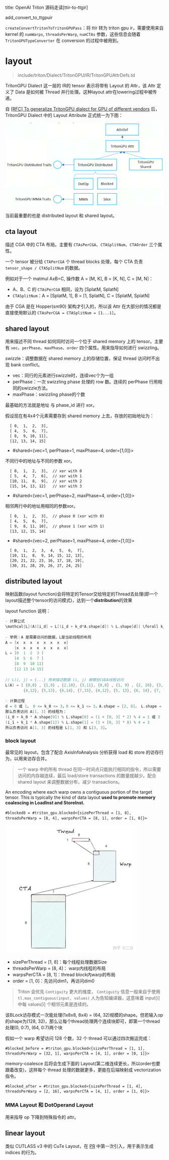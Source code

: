 title: OpenAI Triton 源码走读[ttir-to-ttgir]

add_convert_to_ttgpuir

`createConvertTritonToTritonGPUPass`：将 ttir 转为 triton gpu ir，需要使用来自 kernel 的 `numWarps`, `threadsPerWarp`, `numCTAs` 参数，这些信息会随着 `TritonGPUTypeConverter` 在 conversion 的过程中被用到。

# layout

> include/triton/Dialect/TritonGPU/IR/TritonGPUAttrDefs.td

TritonGPU Dialect 这一层的 IR的 tensor 表示将带有 Layout 的 Attr，该 Attr 定义了 Data 是如何被 Thread 并行处理。这种layout attr在lowering过程中被传递。

自 [[RFC] To generalize TritonGPU dialect for GPU of different vendors](https://github.com/triton-lang/triton/issues/2639) 后， TritonGPU Dialect 中的 Layout Attribute 正式统一为下图：

![TritonGPU Attr](/assets/img/blog/img_triton_pass/layout_attr.png)

当前最重要的也是 distributed layout 和 shared layout。

## cta layout

描述 CGA 中的 CTA 布局。主要有 `CTAsPerCGA`、`CTASplitNum`、`CTAOrder` 三个属性。

一个 tensor 被分给 `CTAPerCGA` 个 thread blocks 处理，每个 CTA 负责 `tensor_shape / CTASplitNum` 的数据。

例如对于一个 matmul AxB=C, 操作数 A = [M, K], B = [K, N], C = [M, N]：

- A、B、C 的 `CTAsPerCGA` 相同，设为 [SplatM, SplatN]
- `CTASplitNum`：A = [SplatM, 1], B = [1, SplatN], C = [SplatM, SplatN]

由于 CGA 是在 Hopper(sm90) 架构才引入的，所以该 Attr 在大部分的情况都是直接使用默认的 `CTAsPerCGA = CTASplitNum = [1...1]`。

## shared layout

用来描述不同 thread 如何同时访问一个位于 shared memory 上的 tensor。主要有 `vec`、`perPhase`、`maxPhase`、`order` 四个属性。用来指导如何进行 swizzling。

swizzle：调整数据在 shared memory 上的存储位置，保证 thread 访问时不出现 bank conflict。

- vec：同行的元素进行swizzle时，连续vec个为一组
- perPhase：一次 swizzling phase 处理的 row 数。连续的 perPhase 行用相同的swizzle方法。
- maxPhase：swizzling phase的个数

最基础的方法就是地址 与 phase_id 进行 xor。

假设现在有4x4个元素需要存到 shared memory 上去，存放的初始地址为：

```text
  [ 0,  1,  2,  3],
  [ 4,  5,  6,  7],
  [ 8,  9, 10, 11],
  [12, 13, 14, 15]
```

- #shared<{vec=1, perPhase=1, maxPhase=4, order=[1,0]}>

不同行中的地址与不同的参数 xor。

```text
  [ 0,  1,  2,  3],  // xor with 0
  [ 5,  4,  7,  6],  // xor with 1
  [10, 11,  8,  9],  // xor with 2
  [15, 14, 13, 12]   // xor with 3
```

- #shared<{vec=1, perPhase=2, maxPhase=4, order=[1,0]}>

相邻两行中的地址用相同的参数xor。

```text
  [ 0,  1,  2,  3],  // phase 0 (xor with 0)
  [ 4,  5,  6,  7],
  [ 9,  8, 11, 10],  // phase 1 (xor with 1)
  [13, 12, 15, 14]
```

- #shared<{vec=2, perPhase=1, maxPhase=4, order=[1,0]}>

```text
  [ 0,  1,  2,  3,  4,  5,  6,  7],
  [10, 11,  8,  9, 14, 15, 12, 13],
  [20, 21, 22, 23, 16, 17, 18, 19],
  [30, 31, 28, 29, 26, 27, 24, 25]
```

<!-- ![swizzled memory](/assets/img/blog/img_triton_survey/swizzled.png) -->

## distributed layout

映射函数(layout function)会将特定的Tensor交给特定的Thread去处理(即一个layout描述整个tensor的访问模式)，达到一个**distribution**的效果

layout function 说明：

```cpp
- 计算公式
\mathcal{L}(A)[i_d] = L[(i_d + k_d*A.shape[d]) % L.shape[d]] \forall k_d such as i_d + k_d*A.shape[d] < L.shape[d]

- 举例：A 是需要访问的数据，L是当前线程的布局
A = [x  x  x  x  x  x  x  x]
    [x  x  x  x  x  x  x  x]
L = [0  1  2  3 ]
    [4  5  6  7 ]
    [8  9  10 11]
    [12 13 14 15]

// L(i, j) = {...} 用来描述数据 (i, j) 被哪些CUDA线程访问
L(A) = [ {0,8} , {1,9} , {2,10}, {3,11}, {0,8} , {1, 9} , {2, 10}, {3, 11},
        {4,12}, {5,13}, {6,14}, {7,15}, {4,12}, {5, 13}, {6, 14}, {7, 15} ]

- 计算过程
d = 0 或 1， 0 <= k_0 <= 3，0 <= k_1 <= 3，A.shape = [2, 8]， L.shape = [4, 4]
那么负责访问 A[1, 3] 的线程为：
(i_0 + k_0 * A.shape[0]) % L.shape[0] = (1 + [0, 3] * 2) % 4 = 1 或 3
(i_1 + k_1 * A.shape[1]) % L.shape[1] = (3 + [0, 3] * 8) % 4 = 3
所以负责访问 A[1, 3] 的线程是 L[1, 3] 和 L[3, 3]。
```

### block layout

最常见的 layout，包含了配合 AxisInfoAnalysis 分析获得 load 和 store 的访存行为，以用来访存合并。

> 一个 warp 中的所有 thread 在同一时间点只能执行相同的指令，所以需要访问的内存越连续，最后 load/store transactions 的数量就越少。配合 shared layout 来调整数据分布，减少 transactions。

An encoding where each warp owns a contiguous portion of the target tensor. This is typically the kind of data layout **used to promote memory coalescing in LoadInst and StoreInst.**

`#blocked0 = #triton_gpu.blocked<{sizePerThread = [1, 8], threadsPerWarp = [8, 4], warpsPerCTA = [8, 1], order = [1, 0]}>`

<img src="/assets/img/blog/img_triton_survey/cta_warp_thread.png" alt="Untitled" style="zoom:50%;" />

- sizePerThread = [1, 8]：每个线程处理数据Size
- threadsPerWarp = [8, 4]： warp内线程的布局
- warpsPerCTA = [8, 1]：thread block内warp的布局
- order = [1, 0]：先访问dim1，再访问dim0

> Triton 会优先 `Contiguity` 更大的维度， `Contiguity`  信息一般来自于使用 `tl.max_contiguous(input, values)` 人为告知编译器，这意味着 input[i] 中每 values[i] 个相邻元素是连续的。

该BLock访存模式一次能处理(1x8x8, 8x4) = (64, 32)规模的shape。但若输入op的shape为(128, 32)，那么让每个thread处理两个连续块即可，即第一个thread处理(0, 0:7), (64, 0:7)两个块

假如一个 warp 希望访问 128 个数，32 个 thread 可以通过四次搬运完成：

```text
#blocked_before = #triton_gpu.blocked<{sizePerThread = [1, 1], threadsPerWarp = [32, 1], warpsPerCTA = [4, 1], order = [0, 1]}>
```

memory-coalesce 后将会生成下面的 Layout(第二维连续更长，所以order也要跟着改变)，这样每个 thread 处理的数据更多，更能在后端映射成 vectorization 指令。

```text
#blocked_after = #triton_gpu.blocked<{sizePerThread = [1, 4], threadsPerWarp = [2, 16], warpsPerCTA = [4, 1], order = [1, 0]}>
```

### MMA Layout 和 DotOperand Layout

用来指导 op 下降到特殊指令的 attr。



## linear layout

类似 CUTLASS v3 中的 CuTe Layout，在 [PR](https://github.com/triton-lang/triton/pull/3794) 中第一次引入，用于表示生成 indices 的行为。
